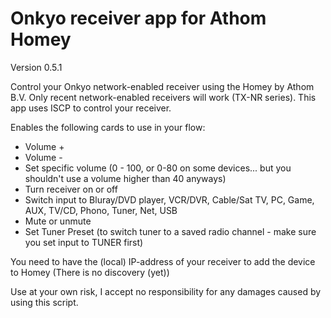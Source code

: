 # Onkyo receiver app for Athom Homey

Version 0.5.1

Control your Onkyo network-enabled receiver using the Homey by Athom B.V.
Only recent network-enabled receivers will work (TX-NR series). This app uses ISCP to control your receiver.

Enables the following cards to use in your flow:
- Volume +
- Volume -
- Set specific volume (0 - 100, or 0-80 on some devices... but you shouldn't use a volume higher than 40 anyways)
- Turn receiver on or off
- Switch input to Bluray/DVD player, VCR/DVR, Cable/Sat TV, PC, Game, AUX, TV/CD, Phono, Tuner, Net, USB
- Mute or unmute
- Set Tuner Preset (to switch tuner to a saved radio channel - make sure you set input to TUNER first)

You need to have the (local) IP-address of your receiver to add the device to Homey (There is no discovery (yet))

Use at your own risk, I accept no responsibility for any damages caused by using this script.
